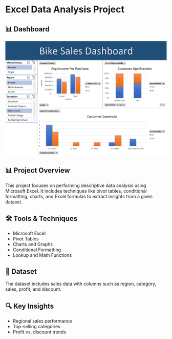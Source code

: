 # Excel Data Analysis Project

## 📊 Dashboard

![Bike Sales Dashboard](./bike-sales-dashboard.png)


## 📊 Project Overview
This project focuses on performing descriptive data analysis using Microsoft Excel. It includes techniques like pivot tables, conditional formatting, charts, and Excel formulas to extract insights from a given dataset.

## 🛠️ Tools & Techniques
- Microsoft Excel
- Pivot Tables
- Charts and Graphs
- Conditional Formatting
- Lookup and Math Functions

## 📁 Dataset
The dataset includes sales data with columns such as region, category, sales, profit, and discount.

## 🔍 Key Insights
- Regional sales performance
- Top-selling categories
- Profit vs. discount trends

